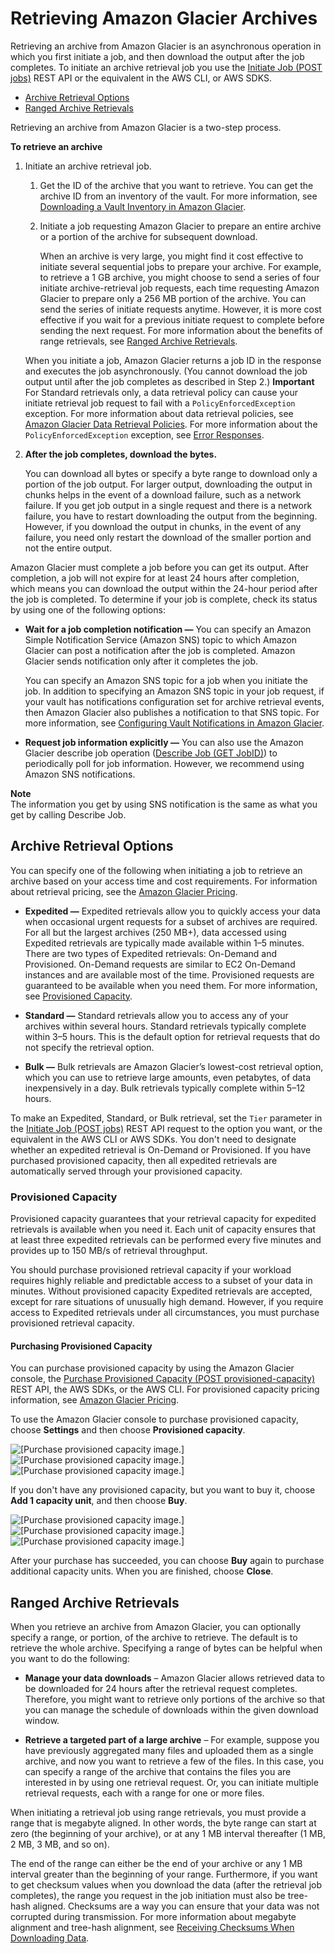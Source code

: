 # Retrieving Amazon Glacier Archives<a name="downloading-an-archive-two-steps"></a>

Retrieving an archive from Amazon Glacier is an asynchronous operation in which you first initiate a job, and then download the output after the job completes\. To initiate an archive retrieval job you use the [Initiate Job \(POST jobs\)](api-initiate-job-post.md) REST API or the equivalent in the AWS CLI, or AWS SDKS\.


+ [Archive Retrieval Options](#api-downloading-an-archive-two-steps-retrieval-options)
+ [Ranged Archive Retrievals](#downloading-an-archive-range)

Retrieving an archive from Amazon Glacier is a two\-step process\.

**To retrieve an archive**

1. Initiate an archive retrieval job\.

   1. Get the ID of the archive that you want to retrieve\. You can get the archive ID from an inventory of the vault\. For more information, see [Downloading a Vault Inventory in Amazon Glacier](vault-inventory.md)\. 

   1. Initiate a job requesting Amazon Glacier to prepare an entire archive or a portion of the archive for subsequent download\. 

      When an archive is very large, you might find it cost effective to initiate several sequential jobs to prepare your archive\. For example, to retrieve a 1 GB archive, you might choose to send a series of four initiate archive\-retrieval job requests, each time requesting Amazon Glacier to prepare only a 256 MB portion of the archive\. You can send the series of initiate requests anytime\. However, it is more cost effective if you wait for a previous initiate request to complete before sending the next request\. For more information about the benefits of range retrievals, see [Ranged Archive Retrievals](#downloading-an-archive-range)\. 

   When you initiate a job, Amazon Glacier returns a job ID in the response and executes the job asynchronously\. \(You cannot download the job output until after the job completes as described in Step 2\.\)
**Important**  
For Standard retrievals only, a data retrieval policy can cause your initiate retrieval job request to fail with a `PolicyEnforcedException` exception\. For more information about data retrieval policies, see [Amazon Glacier Data Retrieval Policies](data-retrieval-policy.md)\. For more information about the `PolicyEnforcedException` exception, see [Error Responses](api-error-responses.md)\.

1. **After the job completes, download the bytes\.** 

   You can download all bytes or specify a byte range to download only a portion of the job output\. For larger output, downloading the output in chunks helps in the event of a download failure, such as a network failure\. If you get job output in a single request and there is a network failure, you have to restart downloading the output from the beginning\. However, if you download the output in chunks, in the event of any failure, you need only restart the download of the smaller portion and not the entire output\. 

Amazon Glacier must complete a job before you can get its output\. After completion, a job will not expire for at least 24 hours after completion, which means you can download the output within the 24\-hour period after the job is completed\. To determine if your job is complete, check its status by using one of the following options:

+ **Wait for a job completion notification —** You can specify an Amazon Simple Notification Service \(Amazon SNS\) topic to which Amazon Glacier can post a notification after the job is completed\. Amazon Glacier sends notification only after it completes the job\.

  You can specify an Amazon SNS topic for a job when you initiate the job\. In addition to specifying an Amazon SNS topic in your job request, if your vault has notifications configuration set for archive retrieval events, then Amazon Glacier also publishes a notification to that SNS topic\. For more information, see [Configuring Vault Notifications in Amazon Glacier](configuring-notifications.md)\.

+ **Request job information explicitly —** You can also use the Amazon Glacier describe job operation \([Describe Job \(GET JobID\)](api-describe-job-get.md)\) to periodically poll for job information\. However, we recommend using Amazon SNS notifications\.

**Note**  
The information you get by using SNS notification is the same as what you get by calling Describe Job\. 

## Archive Retrieval Options<a name="api-downloading-an-archive-two-steps-retrieval-options"></a>

You can specify one of the following when initiating a job to retrieve an archive based on your access time and cost requirements\. For information about retrieval pricing, see the [Amazon Glacier Pricing](http://aws.amazon.com/glacier/pricing/)\.

+ **Expedited —** Expedited retrievals allow you to quickly access your data when occasional urgent requests for a subset of archives are required\. For all but the largest archives \(250 MB\+\), data accessed using Expedited retrievals are typically made available within 1–5 minutes\. There are two types of Expedited retrievals: On\-Demand and Provisioned\. On\-Demand requests are similar to EC2 On\-Demand instances and are available most of the time\. Provisioned requests are guaranteed to be available when you need them\. For more information, see [Provisioned Capacity](#api-downloading-an-archive-two-steps-retrieval-expedited-capacity)\. 

+ **Standard —** Standard retrievals allow you to access any of your archives within several hours\. Standard retrievals typically complete within 3–5 hours\. This is the default option for retrieval requests that do not specify the retrieval option\.

+ **Bulk —** Bulk retrievals are Amazon Glacier’s lowest\-cost retrieval option, which you can use to retrieve large amounts, even petabytes, of data inexpensively in a day\. Bulk retrievals typically complete within 5–12 hours\.

To make an Expedited, Standard, or Bulk retrieval, set the `Tier` parameter in the [Initiate Job \(POST jobs\)](api-initiate-job-post.md) REST API request to the option you want, or the equivalent in the AWS CLI or AWS SDKs\. You don't need to designate whether an expedited retrieval is On\-Demand or Provisioned\. If you have purchased provisioned capacity, then all expedited retrievals are automatically served through your provisioned capacity\. 

### Provisioned Capacity<a name="api-downloading-an-archive-two-steps-retrieval-expedited-capacity"></a>

Provisioned capacity guarantees that your retrieval capacity for expedited retrievals is available when you need it\. Each unit of capacity ensures that at least three expedited retrievals can be performed every five minutes and provides up to 150 MB/s of retrieval throughput\.

You should purchase provisioned retrieval capacity if your workload requires highly reliable and predictable access to a subset of your data in minutes\. Without provisioned capacity Expedited retrievals are accepted, except for rare situations of unusually high demand\. However, if you require access to Expedited retrievals under all circumstances, you must purchase provisioned retrieval capacity\. 

#### Purchasing Provisioned Capacity<a name="downloading-an-archive-purchase-provisioned-capacity"></a>

You can purchase provisioned capacity by using the Amazon Glacier console, the [Purchase Provisioned Capacity \(POST provisioned\-capacity\)](api-PurchaseProvisionedCapacity.md) REST API, the AWS SDKs, or the AWS CLI\. For provisioned capacity pricing information, see [Amazon Glacier Pricing](http://aws.amazon.com/glacier/pricing/)\. 

 To use the Amazon Glacier console to purchase provisioned capacity, choose **Settings** and then choose **Provisioned capacity**\.

![\[Purchase provisioned capacity image.\]](http://docs.aws.amazon.com/amazonglacier/latest/dev/images/gl-purchase-provisoned-capacity.png)![\[Purchase provisioned capacity image.\]](http://docs.aws.amazon.com/amazonglacier/latest/dev/)![\[Purchase provisioned capacity image.\]](http://docs.aws.amazon.com/amazonglacier/latest/dev/)

If you don't have any provisioned capacity, but you want to buy it, choose **Add 1 capacity unit**, and then choose **Buy**\.

![\[Purchase provisioned capacity image.\]](http://docs.aws.amazon.com/amazonglacier/latest/dev/images/gl-buy-provisoned-capacity.png)![\[Purchase provisioned capacity image.\]](http://docs.aws.amazon.com/amazonglacier/latest/dev/)![\[Purchase provisioned capacity image.\]](http://docs.aws.amazon.com/amazonglacier/latest/dev/)

After your purchase has succeeded, you can choose **Buy** again to purchase additional capacity units\. When you are finished, choose **Close**\. 

## Ranged Archive Retrievals<a name="downloading-an-archive-range"></a>

When you retrieve an archive from Amazon Glacier, you can optionally specify a range, or portion, of the archive to retrieve\. The default is to retrieve the whole archive\. Specifying a range of bytes can be helpful when you want to do the following:

+ **Manage your data downloads** – Amazon Glacier allows retrieved data to be downloaded for 24 hours after the retrieval request completes\. Therefore, you might want to retrieve only portions of the archive so that you can manage the schedule of downloads within the given download window\.

+ **Retrieve a targeted part of a large archive** – For example, suppose you have previously aggregated many files and uploaded them as a single archive, and now you want to retrieve a few of the files\. In this case, you can specify a range of the archive that contains the files you are interested in by using one retrieval request\. Or, you can initiate multiple retrieval requests, each with a range for one or more files\.

When initiating a retrieval job using range retrievals, you must provide a range that is megabyte aligned\. In other words, the byte range can start at zero \(the beginning of your archive\), or at any 1 MB interval thereafter \(1 MB, 2 MB, 3 MB, and so on\)\. 

The end of the range can either be the end of your archive or any 1 MB interval greater than the beginning of your range\. Furthermore, if you want to get checksum values when you download the data \(after the retrieval job completes\), the range you request in the job initiation must also be tree\-hash aligned\. Checksums are a way you can ensure that your data was not corrupted during transmission\. For more information about megabyte alignment and tree\-hash alignment, see [Receiving Checksums When Downloading Data](checksum-calculations-range.md)\. 